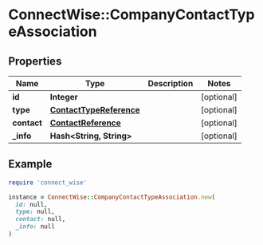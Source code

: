 # ConnectWise::CompanyContactTypeAssociation

## Properties

| Name | Type | Description | Notes |
| ---- | ---- | ----------- | ----- |
| **id** | **Integer** |  | [optional] |
| **type** | [**ContactTypeReference**](ContactTypeReference.md) |  | [optional] |
| **contact** | [**ContactReference**](ContactReference.md) |  | [optional] |
| **_info** | **Hash&lt;String, String&gt;** |  | [optional] |

## Example

```ruby
require 'connect_wise'

instance = ConnectWise::CompanyContactTypeAssociation.new(
  id: null,
  type: null,
  contact: null,
  _info: null
)
```

